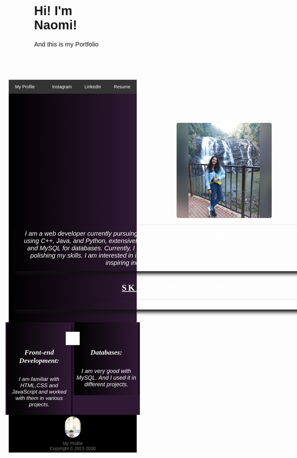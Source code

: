 <!doctype html>
<html>
<head>
<meta charset="UTF-8">
<meta name="viewport" content="width=device-width, initial-scale=1">
    <title>My_Portfolio</title>

<style>
*{
box-sizing: border-box;
}

body{
font-family: Arial, Candara, sans-serif;
margin: 0;
}

.header{
padding: 80px;
background-image: url(https://github.com/naomi1801/naomi1801.github.io/blob/main/pexels-elijah-o'donnell-3473569.jpg/);
background-repeat: no-repeat;
background-position: fit;
}

.header-content{
text-align: center;
color: white;
}

.header h1{
font-size: 40px;
font-family: Candara, sans-serif;
}

.header p{
font-size: 20px;
font-family: Candara, sans-serif;
}

.navbar{
overflow: hidden;
background-color: #333;
}

.navbar a{
float: right;
display: block;
colour:white;
font-family: corbel,sans-serif;
text-align: center;
padding: 14px 20px;
text-decoration: none;
}

.navbar a:hover{
 background-color: #ddd;
 color:black;
}

.navbar a:link{
 background-color: #333;
 color: white;
}

.navbar a:visited{
 background-color: #333;
 color: white;
}

.navbar a.left {float: left;}

.row{
 display:flex;
 flex-wrap: wrap;
 text-align: center;
 background-image: linear-gradient(to right,#000000, #301934);
}


.main{
flex: 70%;
color: white;
padding: 20px;
}

.main h2{ letter-spacing: 5px;}
 
.main h5{ 
letter-spacing: 2px;
font-size: 20px; 
}

.main p{
font-family: corbel,sans-serif;
color: white;
font-size: 20px;
border-radius: 5px;
padding: 15px;
box-shadow: 0px 8px 12px #111;}

.column {
  float: left;
  width: 50%;
  padding: 0 5px;
  background-color: #301934;
}

/* Remove extra left and right margins, due to padding */
.table {margin: 0 -10px;
background-color: #301934;}

/* Clear floats after the columns */
.table:after {
  content: "";
  display: table;
  clear: both;
background-color: #301934;
}

/* Responsive columns */
@media screen and (max-width: 600px) {
  .column {
    width: 100%;
    display: block;
    margin-bottom: 20px;
background-color: #301934;
  }
}

/* Style the counter cards */
.card {
  box-shadow: 0 4px 8px 0 rgba(0, 0, 0, 0.4);
  padding: 5px;
  text-align: center;
  background-image: linear-gradient(to right,#000000, #301934);
  color: white;
  font-family: corbel,sans-serif;
  box-shadow: 2px 8px 12px #000;
}

#myImg {
  image-position: center;
  border-radius: 5px;
  cursor: pointer;
  transition: 0.3s;
}

#myImg:hover {opacity: 0.7;}

.modal {
  display: none; /* Hidden by default */
  position: auto; /* Stay in place */
  z-index: 1; /* Sit on top */
  padding-top: 600px; /* Location of the box */
  left: 0;
  top: 0;
  width: 100%; /* Full width */
  height: 100%; /* Full height */
  overflow: auto; /* Enable scroll if needed */
  background-color: rgb(0,0,0); /* Fallback color */
  background-color: rgba(0,0,0,0.4); /* Black w/ opacity */
}

.modal-content {
  margin: auto;
  display: block;
  width: 80%;
  max-width: 700px;
}

/* Caption of Modal Image */
#caption {
  margin: auto;
  display: block;
  width: 80%;
  max-width: 700px;
  text-align: center;
  color: #ccc;
  padding: 10px 0;
  height: 150px;
}

.modal-content, #caption {  
  -webkit-animation-name: zoom;
  -webkit-animation-duration: 0.6s;
  animation-name: zoom;
  animation-duration: 0.6s;
}

@-webkit-keyframes zoom {
  from {-webkit-transform:scale(0)} 
  to {-webkit-transform:scale(1)}
}

@keyframes zoom {
  from {transform:scale(0)} 
  to {transform:scale(1)}
}

/* The Close Button */
.close {
  position: absolute;
  top: 15px;
  right: 35px;
  color: #f1f1f1;
  font-size: 40px;
  font-weight: bold;
  transition: 0.3s;
}

.close:hover,
.close:focus {
  color: #bbb;
  text-decoration: none;
  cursor: pointer;
}


@media screen and (max-width: 400px) {
  .row {   
    flex-direction: column;
  }
}

@media screen and (max-width: 400px) {
  .navbar a {
    float: none;
    width:100%;
  }
}

.footer   {
  background: #000;
  color: #777;
  padding: 5px;
  text-align: center;
}

.footer img   {
  display: block;
  border-radius: 50px;
  width: 50px;
  margin: 0 auto 10px;
}

</style>
</head>
<body>
<div class="header">
   <h1> Hi! I'm Naomi! </h1>
   <p> And this is my Portfolio</p>
 </div>


<div class="navbar">
  <a href="https://naomi1801.github.io/" class="left"> My Profile </a>
  <a href="file:///C:/Users/NAOMI/Desktop/Internship%20files/Naomi_George_resume.pdf" target="_blank"> Resume </a>
  <a href="https://www.linkedin.com/in/naomi-george-2692a9199/" target="_blank">LinkedIn</a>
  <a href="https://www.instagram.com/n_.o_.m/" target="_blank">Instagram</a>
</div>


<div class="row"> 
 <div class="main">
  <h2 style="font-family: Cambria, serif;text-align: center; text-decoration: underline;">ABOUT ME</h2>
        <img id="myImg" src="https://github.com/naomi1801/naomi1801.github.io/blob/main/WhatsApp%20Image%202021-04-13%20at%2019.09.09.jpeg" alt="Naomi George" style="width:100%;max-width:300px; margin: 0 510px;">
       <div id="myModal" class="modal">
        <span class="close">&times;</span>
        <img class="modal-content" id="img01">
        <div id="caption"></div>
       </div>
  <script style="line-spacing: 2.0;">
  // Get the modal
  var modal = document.getElementById("myModal");

  // Get the image and insert it inside the modal - use its "alt" text as a caption
  var img = document.getElementById("myImg");
  var modalImg = document.getElementById("img01");
  var captionText = document.getElementById("caption");
  img.onclick = function(){
  modal.style.display = "block";
  modalImg.src = this.src;
  captionText.innerHTML = this.alt;
  }

  // Get the <span> element that closes the modal
  var span = document.getElementsByClassName("close")[0];

  // When the user clicks on <span> (x), close the modal
  span.onclick = function() { 
   modal.style.display = "none";
 }
 </script>
    <p><i>I am a web developer currently pursuing my B.Tech from VIT University in Computer Science. I have worked using C++, Java, and Python, extensively and I know HTML, CSS, PHP, and JavaScript for website purposes and MySQL for databases.
            Currently, I am working in the Null chapter as a Graphic Design lead and aim at polishing my skills.
          I am interested in internship opportunities to work as a valued member of a team with inspiring individuals, enabling my technical growth.</i></p>
      <h2 style="text-align: center; font-family: Cambria, serif; font-size: 27px;text-decoration: underline;">SKILLS HIGHLIGHT</h2>
</div>
</div>

<div class="table">
 <div class="column"> 
  <div class="card">
   <h5 style="font-family: Cambria, serif; font-size: 22px;"><img src="https://github.com/naomi1801/naomi1801.github.io/blob/main/code_white_24dp.svg" alt="code_icon" style="float:left;margin: -6px 0 10px 180px; width:42px;height:42px;">Front-end Development:</h5>
    <p style="font-size: 17px;"><i>I am familiar with HTML,CSS and JavaScript and worked with them in various projects.</i></p>
  </div>
 </div>

 <div class="column">
  <div class="card">
   <h5 style="font-family: Cambria, serif; font-size: 22px;"><img src="https://github.com/naomi1801/naomi1801.github.io/blob/main/star_white_24dp.svg" alt="code_icon" style="float:right;margin: -6px 180px 10px 0; width:42px;height:42px;">Databases:</h5>
    <p style="font-size: 18px;"><i>I am very good with MySQL. And I used it in different projects.</i></p>
  </div>
 </div>
</div>

<div class="footer">
        <img src="https://github.com/naomi1801/naomi1801.github.io/blob/main/faria-anzum-ONK9IlKizS4-unsplash.jpg" alt="Footer Logo">
        <span>My Profile<br>Copyright &copy; 2021-2030 </span>
</div>

</body>
</html>
